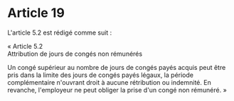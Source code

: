 # Article 19

L'article 5.2 est rédigé comme suit : 

« Article 5.2   
Attribution de jours de congés non rémunérés 

Un congé supérieur au nombre de jours de congés payés acquis peut être pris dans la limite des jours de congés payés légaux, la période complémentaire n'ouvrant droit à aucune rétribution ou indemnité. En revanche, l'employeur ne peut obliger la prise d'un congé non rémunéré. »

